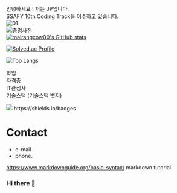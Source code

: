안녕하세요 ! 저는 JP입니다.  
SSAFY 10th Coding Track을 이수하고 있습니다.  
![01](https://github.com/malrangcow00/malrangcow00/assets/115908997/cb653729-e768-4518-9665-15b99d7a8e97)  
![증명사진](./img/profile)  
[![malrangcow00's GitHub stats](https://github-readme-stats.vercel.app/api?username=malrangcow00)](https://github.com/anuraghazra/github-readme-stats)


[![Solved.ac Profile](http://mazassumnida.wtf/api/v2/generate_badge?boj=malrangcow00)](https://solved.ac/malrangcow00/)  


![Top Langs](https://github-readme-stats.vercel.app/api/top-langs/?username=malrangcow00&layout=compact&theme=dark)  


학업  
자격증  
IT관심사  
기술스택 (기술스택 뱃지)
<!-- <img src="https://img.shields.io/badge/표시할이름-색상?style=for-the-badge&logo=기술스택아이콘&logoColor=white"> -->
<img src="https://img.shields.io/badge/python-3776AB?style=for-the-badge&logo=python&logoColor=white">
https://shields.io/badges

# Contact
  - e-mail
  - phone.


https://www.markdownguide.org/basic-syntax/
markdown tutorial

### Hi there 👋

<!--
**malrangcow00/malrangcow00** is a ✨ _special_ ✨ repository because its `README.md` (this file) appears on your GitHub profile.

Here are some ideas to get you started:

- 🔭 I’m currently working on ...
- 🌱 I’m currently learning ...
- 👯 I’m looking to collaborate on ...
- 🤔 I’m looking for help with ...
- 💬 Ask me about ...
- 📫 How to reach me: ...
- 😄 Pronouns: ...
- ⚡ Fun fact: ...
-->

